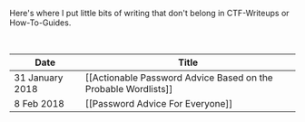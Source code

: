Here's where I put little bits of writing that don't belong in CTF-Writeups or How-To-Guides.

<br>

| Date | Title |
|------|-------|
31 January 2018 | [[Actionable Password Advice Based on the Probable Wordlists]]
8 Feb 2018 | [[Password Advice For Everyone]]
